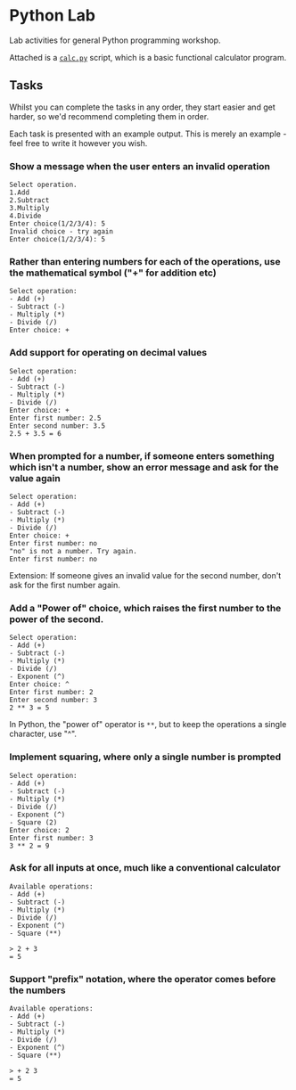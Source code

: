 # Python Lab

Lab activities for general Python programming workshop.

Attached is a [`calc.py`](./calc.py) script, which is a basic functional calculator program.

## Tasks

Whilst you can complete the tasks in any order, they start easier and get harder, so we'd recommend completing them in order.

Each task is presented with an example output. This is merely an example - feel free to write it however you wish.

### Show a message when the user enters an invalid operation

```
Select operation.
1.Add
2.Subtract
3.Multiply
4.Divide
Enter choice(1/2/3/4): 5
Invalid choice - try again
Enter choice(1/2/3/4): 5
```

### Rather than entering numbers for each of the operations, use the mathematical symbol ("+" for addition etc)

```
Select operation:
- Add (+)
- Subtract (-)
- Multiply (*)
- Divide (/)
Enter choice: +
```

### Add support for operating on decimal values

```
Select operation:
- Add (+)
- Subtract (-)
- Multiply (*)
- Divide (/)
Enter choice: +
Enter first number: 2.5
Enter second number: 3.5
2.5 + 3.5 = 6
```

### When prompted for a number, if someone enters something which isn't a number, show an error message and ask for the value again

```
Select operation:
- Add (+)
- Subtract (-)
- Multiply (*)
- Divide (/)
Enter choice: +
Enter first number: no
"no" is not a number. Try again.
Enter first number: no
```

Extension: If someone gives an invalid value for the second number, don't ask for the first number again.

### Add a "Power of" choice, which raises the first number to the power of the second.

```
Select operation:
- Add (+)
- Subtract (-)
- Multiply (*)
- Divide (/)
- Exponent (^)
Enter choice: ^
Enter first number: 2
Enter second number: 3
2 ** 3 = 5
```

In Python, the "power of" operator is `**`, but to keep the operations a single character, use "^".

### Implement squaring, where only a single number is prompted

```
Select operation:
- Add (+)
- Subtract (-)
- Multiply (*)
- Divide (/)
- Exponent (^)
- Square (2)
Enter choice: 2
Enter first number: 3
3 ** 2 = 9
```

### Ask for all inputs at once, much like a conventional calculator

```
Available operations:
- Add (+)
- Subtract (-)
- Multiply (*)
- Divide (/)
- Exponent (^)
- Square (**)

> 2 + 3
= 5
```

### Support "prefix" notation, where the operator comes before the numbers

```
Available operations:
- Add (+)
- Subtract (-)
- Multiply (*)
- Divide (/)
- Exponent (^)
- Square (**)

> + 2 3
= 5
```
